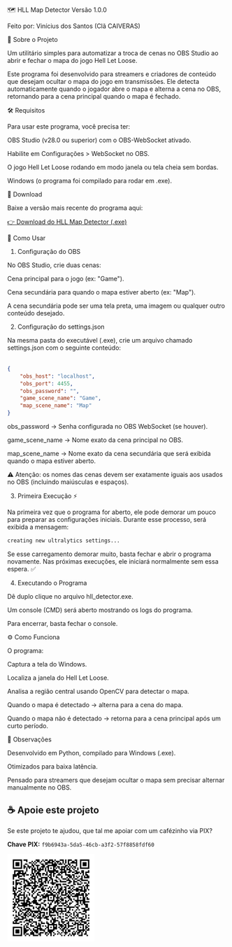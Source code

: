 🗺️ HLL Map Detector
Versão 1.0.0

Feito por: Vinícius dos Santos (Clã CAIVERAS)

📖 Sobre o Projeto

Um utilitário simples para automatizar a troca de cenas no OBS Studio ao abrir e fechar o mapa do jogo Hell Let Loose.

Este programa foi desenvolvido para streamers e criadores de conteúdo que desejam ocultar o mapa do jogo em transmissões. Ele detecta automaticamente quando o jogador abre o mapa e alterna a cena no OBS, retornando para a cena principal quando o mapa é fechado.

🛠️ Requisitos

Para usar este programa, você precisa ter:

OBS Studio (v28.0 ou superior) com o OBS-WebSocket ativado.

Habilite em Configurações > WebSocket no OBS.

O jogo Hell Let Loose rodando em modo janela ou tela cheia sem bordas.

Windows (o programa foi compilado para rodar em .exe).

💾 Download

Baixe a versão mais recente do programa aqui:

[👉 Download do HLL Map Detector (.exe)](https://drive.google.com/file/d/1WBzVWxwdqfG_M9dqfi5zF8LjwPUR065O/view?usp=sharing)

🚀 Como Usar
1. Configuração do OBS

No OBS Studio, crie duas cenas:

Cena principal para o jogo (ex: "Game").

Cena secundária para quando o mapa estiver aberto (ex: "Map").

A cena secundária pode ser uma tela preta, uma imagem ou qualquer outro conteúdo desejado.

2. Configuração do settings.json

Na mesma pasta do executável (.exe), crie um arquivo chamado settings.json com o seguinte conteúdo:

``` json

{
    "obs_host": "localhost",
    "obs_port": 4455,
    "obs_password": "",
    "game_scene_name": "Game",
    "map_scene_name": "Map"
}

```

obs_password → Senha configurada no OBS WebSocket (se houver).

game_scene_name → Nome exato da cena principal no OBS.

map_scene_name → Nome exato da cena secundária que será exibida quando o mapa estiver aberto.

⚠️ Atenção: os nomes das cenas devem ser exatamente iguais aos usados no OBS (incluindo maiúsculas e espaços).

3. Primeira Execução ⚡

Na primeira vez que o programa for aberto, ele pode demorar um pouco para preparar as configurações iniciais.
Durante esse processo, será exibida a mensagem:

``` cmd
creating new ultralytics settings...
```

Se esse carregamento demorar muito, basta fechar e abrir o programa novamente.
Nas próximas execuções, ele iniciará normalmente sem essa espera. ✅

4. Executando o Programa

Dê duplo clique no arquivo hll_detector.exe.

Um console (CMD) será aberto mostrando os logs do programa.

Para encerrar, basta fechar o console.

⚙️ Como Funciona

O programa:

Captura a tela do Windows.

Localiza a janela do Hell Let Loose.

Analisa a região central usando OpenCV para detectar o mapa.

Quando o mapa é detectado → alterna para a cena do mapa.

Quando o mapa não é detectado → retorna para a cena principal após um curto período.

📝 Observações

Desenvolvido em Python, compilado para Windows (.exe).

Otimizados para baixa latência.

Pensado para streamers que desejam ocultar o mapa sem precisar alternar manualmente no OBS.

## ☕ **Apoie este projeto**

Se este projeto te ajudou, que tal me apoiar com um cafézinho via PIX?  

**Chave PIX:** `f9b6943a-5da5-46cb-a3f2-57f8858fdf60`  

<img src="https://github.com/santoss90/Detector-Mapa-HLL/blob/main/QR_Pix.png" alt="PIX QR Code" width="200">


